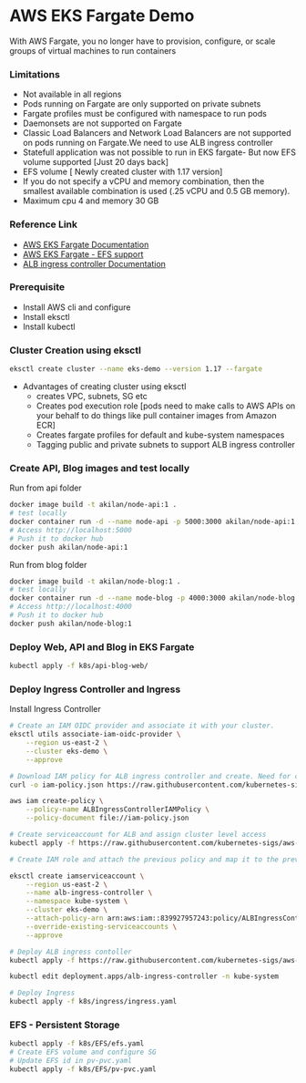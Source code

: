# AWS EKS Fargate Demo
With AWS Fargate, you no longer have to provision, configure, or scale groups of virtual machines to run containers

### Limitations
* Not available in all regions
* Pods running on Fargate are only supported on private subnets
* Fargate profiles must be configured with namespace to run pods
* Daemonsets are not supported on Fargate
* Classic Load Balancers and Network Load Balancers are not supported on pods running on Fargate.We need to use ALB ingress controller
* Statefull application was not possible to run in EKS fargate- But now EFS volume supported [Just 20 days back]
* EFS volume [ Newly created cluster with 1.17 version]
* If you do not specify a vCPU and memory combination, then the smallest available combination is used (.25 vCPU and 0.5 GB memory).
* Maximum cpu 4 and memory 30 GB

### Reference Link
* [AWS EKS Fargate Documentation](https://docs.aws.amazon.com/eks/latest/userguide/fargate.html)
* [AWS EKS Fargate - EFS support](https://aws.amazon.com/blogs/aws/new-aws-fargate-for-amazon-eks-now-supports-amazon-efs/)
* [ALB ingress controller Documentation](https://docs.aws.amazon.com/eks/latest/userguide/alb-ingress.html)

### Prerequisite

* Install AWS cli and configure 
* Install eksctl
* Install kubectl

### Cluster Creation using eksctl
``` bash
eksctl create cluster --name eks-demo --version 1.17 --fargate
```
* Advantages of creating cluster using eksctl
  * creates VPC, subnets, SG etc
  * Creates pod execution role [pods need to make calls to AWS APIs on your behalf to do things like pull container images from Amazon ECR]
  * Creates fargate profiles for default and kube-system namespaces
  * Tagging public and private subnets to support ALB ingress controller

### Create API, Blog images and test locally
Run from api folder
``` bash
docker image build -t akilan/node-api:1 .
# test locally
docker container run -d --name node-api -p 5000:3000 akilan/node-api:1
# Access http://localhost:5000
# Push it to docker hub
docker push akilan/node-api:1
```

Run from blog folder
``` bash
docker image build -t akilan/node-blog:1 .
# test locally
docker container run -d --name node-blog -p 4000:3000 akilan/node-blog:1
# Access http://localhost:4000
# Push it to docker hub
docker push akilan/node-blog:1

```

### Deploy Web, API and Blog in EKS Fargate
``` bash
kubectl apply -f k8s/api-blog-web/
```

### Deploy Ingress Controller and Ingress
Install Ingress Controller

``` bash
# Create an IAM OIDC provider and associate it with your cluster.
eksctl utils associate-iam-oidc-provider \
    --region us-east-2 \
    --cluster eks-demo \
    --approve

# Download IAM policy for ALB ingress controller and create. Need for create/delete/edit ALB and manage EC2
curl -o iam-policy.json https://raw.githubusercontent.com/kubernetes-sigs/aws-alb-ingress-controller/v1.1.8/docs/examples/iam-policy.json

aws iam create-policy \
    --policy-name ALBIngressControllerIAMPolicy \
    --policy-document file://iam-policy.json

# Create serviceaccount for ALB and assign cluster level access
kubectl apply -f https://raw.githubusercontent.com/kubernetes-sigs/aws-alb-ingress-controller/v1.1.8/docs/examples/rbac-role.yaml

# Create IAM role and attach the previous policy and map it to the previous serviceaccount

eksctl create iamserviceaccount \
    --region us-east-2 \
    --name alb-ingress-controller \
    --namespace kube-system \
    --cluster eks-demo \
    --attach-policy-arn arn:aws:iam::839927957243:policy/ALBIngressControllerIAMPolicy \
    --override-existing-serviceaccounts \
    --approve

# Deploy ALB ingress contoller
kubectl apply -f https://raw.githubusercontent.com/kubernetes-sigs/aws-alb-ingress-controller/v1.1.8/docs/examples/alb-ingress-controller.yaml

kubectl edit deployment.apps/alb-ingress-controller -n kube-system

# Deploy Ingress
kubectl apply -f k8s/ingress/ingress.yaml

```

### EFS - Persistent Storage
``` bash
kubectl apply -f k8s/EFS/efs.yaml
# Create EFS volume and configure SG
# Update EFS id in pv-pvc.yaml
kubectl apply -f k8s/EFS/pv-pvc.yaml
```
